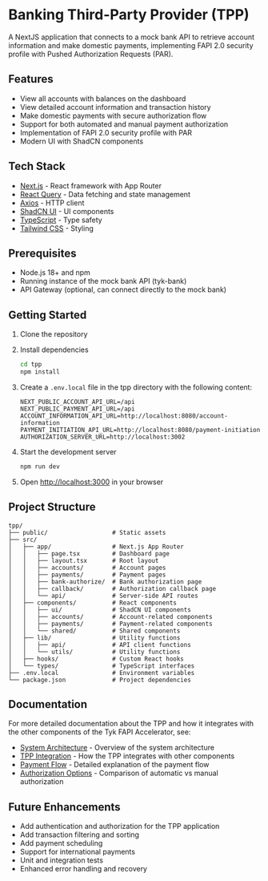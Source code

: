 # Banking Third-Party Provider (TPP)

A NextJS application that connects to a mock bank API to retrieve account information and make domestic payments, implementing FAPI 2.0 security profile with Pushed Authorization Requests (PAR).

## Features

- View all accounts with balances on the dashboard
- View detailed account information and transaction history
- Make domestic payments with secure authorization flow
- Support for both automated and manual payment authorization
- Implementation of FAPI 2.0 security profile with PAR
- Modern UI with ShadCN components

## Tech Stack

- [Next.js](https://nextjs.org/) - React framework with App Router
- [React Query](https://tanstack.com/query/latest) - Data fetching and state management
- [Axios](https://axios-http.com/) - HTTP client
- [ShadCN UI](https://ui.shadcn.com/) - UI components
- [TypeScript](https://www.typescriptlang.org/) - Type safety
- [Tailwind CSS](https://tailwindcss.com/) - Styling

## Prerequisites

- Node.js 18+ and npm
- Running instance of the mock bank API (tyk-bank)
- API Gateway (optional, can connect directly to the mock bank)

## Getting Started

1. Clone the repository

2. Install dependencies
   ```bash
   cd tpp
   npm install
   ```

3. Create a `.env.local` file in the tpp directory with the following content:
   ```
   NEXT_PUBLIC_ACCOUNT_API_URL=/api
   NEXT_PUBLIC_PAYMENT_API_URL=/api
   ACCOUNT_INFORMATION_API_URL=http://localhost:8080/account-information
   PAYMENT_INITIATION_API_URL=http://localhost:8080/payment-initiation
   AUTHORIZATION_SERVER_URL=http://localhost:3002
   ```

4. Start the development server
   ```bash
   npm run dev
   ```

5. Open [http://localhost:3000](http://localhost:3000) in your browser

## Project Structure

```
tpp/
├── public/                  # Static assets
├── src/
│   ├── app/                 # Next.js App Router
│   │   ├── page.tsx         # Dashboard page
│   │   ├── layout.tsx       # Root layout
│   │   ├── accounts/        # Account pages
│   │   ├── payments/        # Payment pages
│   │   ├── bank-authorize/  # Bank authorization page
│   │   ├── callback/        # Authorization callback page
│   │   └── api/             # Server-side API routes
│   ├── components/          # React components
│   │   ├── ui/              # ShadCN UI components
│   │   ├── accounts/        # Account-related components
│   │   ├── payments/        # Payment-related components
│   │   └── shared/          # Shared components
│   ├── lib/                 # Utility functions
│   │   ├── api/             # API client functions
│   │   └── utils/           # Utility functions
│   ├── hooks/               # Custom React hooks
│   └── types/               # TypeScript interfaces
├── .env.local               # Environment variables
└── package.json             # Project dependencies
```

## Documentation

For more detailed documentation about the TPP and how it integrates with the other components of the Tyk FAPI Accelerator, see:

- [System Architecture](../docs/architecture.md) - Overview of the system architecture
- [TPP Integration](../docs/tpp-integration.md) - How the TPP integrates with other components
- [Payment Flow](../docs/payment-flow.md) - Detailed explanation of the payment flow
- [Authorization Options](../docs/authorization-options.md) - Comparison of automatic vs manual authorization

## Future Enhancements

- Add authentication and authorization for the TPP application
- Add transaction filtering and sorting
- Add payment scheduling
- Support for international payments
- Unit and integration tests
- Enhanced error handling and recovery
